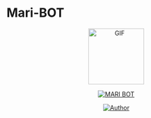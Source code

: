# Mari-BOT

 <p align="center">
<img src="https://media.giphy.com/media/4dM1U76aAQ3dbE6bc3/giphy.gif" alt="GIF" width="128" height="128"/>
</p>
<p align="center">
<a href="#"><img title="MARI BOT" src="https://img.shields.io/badge/MARI BOT-green?colorA=%23ff0000&colorB=%23017e40&style=for-the-badge"></a>
</p>
<p align="center">
<a href="https://github.com/stars/kev-Ml-BOT"><img title="Author" src="https://img.shields.io/badge/Author-KEV-orange.svg?style=for-the-badge&logo=github"></a>

